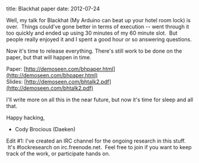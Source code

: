 title: Blackhat paper
date: 2012-07-24

Well, my talk for Blackhat (My Arduino can beat up your hotel room lock) is over.  Things could've gone better in terms of execution -- went through it too quickly and ended up using 30 minutes of my 60 minute slot.  But people really enjoyed it and I spent a good hour or so answering questions.

Now it's time to release everything. There's still work to be done on the paper, but that will happen in time.

Paper: [http://demoseen.com/bhpaper.html](http://demoseen.com/bhpaper.html)  
Slides: [http://demoseen.com/bhtalk2.pdf](http://demoseen.com/bhtalk2.pdf)

I'll write more on all this in the near future, but now it's time for sleep and all that.

Happy hacking,  
- Cody Brocious (Daeken)

Edit #1: I've created an IRC channel for the ongoing research in this stuff.  It's #lockresearch on irc.freenode.net.  Feel free to join if you want to keep track of the work, or participate hands on.
